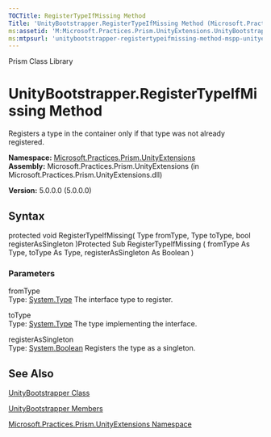 ```yaml
---
TOCTitle: RegisterTypeIfMissing Method
Title: 'UnityBootstrapper.RegisterTypeIfMissing Method (Microsoft.Practices.Prism.UnityExtensions)'
ms:assetid: 'M:Microsoft.Practices.Prism.UnityExtensions.UnityBootstrapper.RegisterTypeIfMissing(System.Type,System.Type,System.Boolean)'
ms:mtpsurl: 'unitybootstrapper-registertypeifmissing-method-mspp-unityextensions.md'
---
```


Prism Class Library

UnityBootstrapper.RegisterTypeIfMissing Method
==================================================

Registers a type in the container only if that type was not already registered.

**Namespace:** [Microsoft.Practices.Prism.UnityExtensions](https://msdn.microsoft.com/library/microsoft.practices.prism.unityextensions)
**Assembly:** Microsoft.Practices.Prism.UnityExtensions (in Microsoft.Practices.Prism.UnityExtensions.dll)

**Version:** 5.0.0.0 (5.0.0.0)

## Syntax


protected void RegisterTypeIfMissing( Type fromType, Type toType, bool registerAsSingleton )Protected Sub RegisterTypeIfMissing ( fromType As Type, toType As Type, registerAsSingleton As Boolean )

### Parameters

fromType  
Type: [System.Type](http://msdn.microsoft.com/en-us/library/42892f65)
The interface type to register.

toType  
Type: [System.Type](http://msdn.microsoft.com/en-us/library/42892f65)
The type implementing the interface.

registerAsSingleton  
Type: [System.Boolean](http://msdn.microsoft.com/en-us/library/a28wyd50)
Registers the type as a singleton.

See Also
--------


[UnityBootstrapper Class](https://msdn.microsoft.com/library/microsoft.practices.prism.unityextensions.unitybootstrapper)

[UnityBootstrapper Members](https://msdn.microsoft.com/allmembers.t:microsoft.practices.prism.unityextensions.unitybootstrapper)

[Microsoft.Practices.Prism.UnityExtensions Namespace](https://msdn.microsoft.com/library/microsoft.practices.prism.unityextensions)
